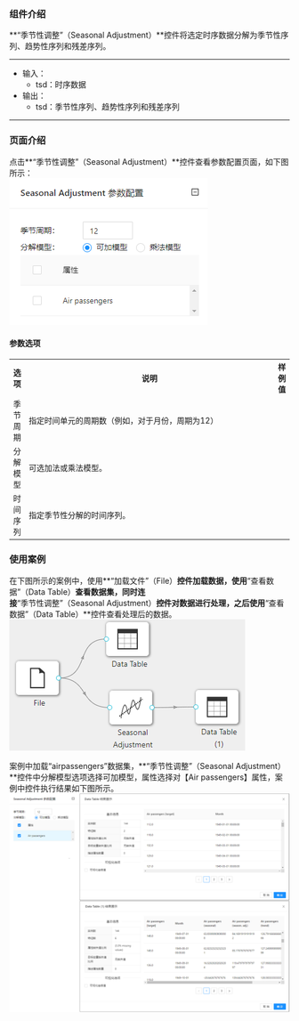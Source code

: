 ### 组件介绍
**“季节性调整”（Seasonal Adjustment）**控件将选定时序数据分解为季节性序列、趋势性序列和残差序列。

<hr/>

- 输入：
  - tsd：时序数据
- 输出：
  - tsd：季节性序列、趋势性序列和残差序列

<hr/>


### 页面介绍
点击**“季节性调整”（Seasonal Adjustment）**控件查看参数配置页面，如下图所示：  
[ ![](/img/aistudio/time-series/seasonal-adjustment/param.png) ](/img/aistudio/time-series/seasonal-adjustment/param.png)

#### 参数选项
<table>
  <tr>
    <th>选项</th>
    <th width="650">说明</th>
    <th>样例值</th>
  </tr>
  <tr>
      <td>季节周期</td> 
      <td>
      指定时间单元的周期数（例如，对于月份，周期为12）
      </td> 
      <td></td>
  </tr>
  <tr>
      <td>分解模型</td> 
      <td>
      可选加法或乘法模型。
      </td> 
      <td></td>
  </tr>
  <tr>
      <td>时间序列</td> 
      <td>
      指定季节性分解的时间序列。
      </td> 
      <td></td>
  </tr>
</table>

### 使用案例
在下图所示的案例中，使用**“加载文件”（File）**控件加载数据，使用**“查看数据”（Data Table）**查看数据集，同时连接**“季节性调整”（Seasonal Adjustment）**控件对数据进行处理，之后使用**“查看数据”（Data Table）**控件查看处理后的数据。  
[ ![](/img/aistudio/time-series/seasonal-adjustment/workflow.png) ](/img/aistudio/time-series/seasonal-adjustment/workflow.png)

案例中加载“airpassengers”数据集，**“季节性调整”（Seasonal Adjustment）**控件中分解模型选项选择可加模型，属性选择对【Air passengers】属性，案例中控件执行结果如下图所示。   
[ ![](/img/aistudio/time-series/seasonal-adjustment/workflow-result.png) ](/img/aistudio/time-series/seasonal-adjustment/workflow-result.png)